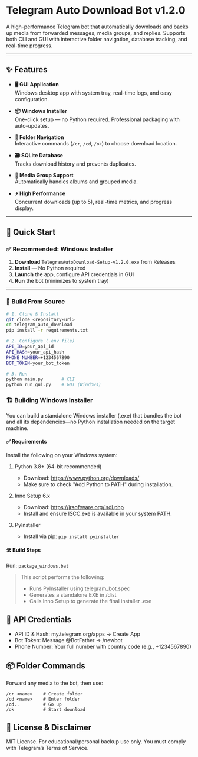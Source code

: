# Telegram Auto Download Bot v1.2.0

A high-performance Telegram bot that automatically downloads and backs up media from forwarded messages, media groups, and replies. Supports both CLI and GUI with interactive folder navigation, database tracking, and real-time progress.

---

## ✨ Features

- **🖥️ GUI Application**  
  Windows desktop app with system tray, real-time logs, and easy configuration.

- **📦 Windows Installer**  
  One-click setup — no Python required. Professional packaging with auto-updates.

- **📁 Folder Navigation**  
  Interactive commands (`/cr`, `/cd`, `/ok`) to choose download location.

- **🗃️ SQLite Database**  
  Tracks download history and prevents duplicates.

- **📸 Media Group Support**  
  Automatically handles albums and grouped media.

- **⚡ High Performance**  
  Concurrent downloads (up to 5), real-time metrics, and progress display.

---

## 🚀 Quick Start

### ✅ Recommended: Windows Installer

1. **Download** `TelegramAutoDownload-Setup-v1.2.0.exe` from Releases  
2. **Install** — No Python required  
3. **Launch** the app, configure API credentials in GUI  
4. **Run** the bot (minimizes to system tray)

---

### 🧰 Build From Source

```bash
# 1. Clone & Install
git clone <repository-url>
cd telegram_auto_download
pip install -r requirements.txt

# 2. Configure (.env file)
API_ID=your_api_id
API_HASH=your_api_hash
PHONE_NUMBER=+1234567890
BOT_TOKEN=your_bot_token

# 3. Run
python main.py       # CLI
python run_gui.py    # GUI (Windows)
```

### 🏗️ Building Windows Installer

You can build a standalone Windows installer (.exe) that bundles the bot and all its dependencies—no Python installation needed on the target machine.

#### ✅ Requirements

Install the following on your Windows system:

1. Python 3.8+ (64-bit recommended)
    - Download: <https://www.python.org/downloads/>
    - Make sure to check "Add Python to PATH" during installation.

2. Inno Setup 6.x
    - Download: <https://jrsoftware.org/isdl.php>
    - Install and ensure ISCC.exe is available in your system PATH.

3. PyInstaller
    - Install via pip: `pip install pyinstaller`

#### 🛠️ Build Steps

Run: `package_windows.bat`

> This script performs the following:
>
> - Runs PyInstaller using telegram_bot.spec
> - Generates a standalone EXE in /dist
> - Calls Inno Setup to generate the final installer .exe

## 🔐 API Credentials

- API ID & Hash: my.telegram.org/apps → Create App
- Bot Token: Message @BotFather → /newbot
- Phone Number: Your full number with country code (e.g., +1234567890)

## 📦 Folder Commands

Forward any media to the bot, then use:

```
/cr <name>    # Create folder
/cd <name>    # Enter folder
/cd..         # Go up
/ok           # Start download
```

## 📄 License & Disclaimer

MIT License.
For educational/personal backup use only.
You must comply with Telegram’s Terms of Service.
